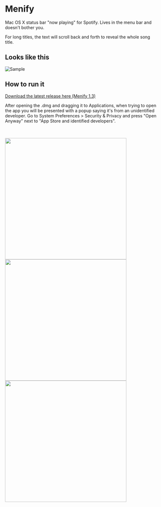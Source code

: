 # Menify

Mac OS X status bar "now playing" for Spotify.
Lives in the menu bar and doesn't bother you. 

For long titles, the text will scroll back and forth to reveal the whole song title.

Looks like this
-----

![Sample](https://www.zinokader.se/img/menify/sample-look.png)

How to run it
-----


[Download the latest release here (Menify 1.3)](https://github.com/ZinoKader/Menify/releases/download/1.3/Menify-1.3.dmg)


After opening the .dmg and dragging it to Applications, when trying to open the app
you will be presented with a popup saying it's from an unidentified developer. Go to System Preferences > Security & Privacy and press "Open Anyway" next to "App Store and identified developers".

<br>
<br>

<img src="https://www.zinokader.se/img/menify/step1.png" width="400">

<br>

<img src="https://www.zinokader.se/img/menify/step2.png" width="400">

<br>

<img src="https://www.zinokader.se/img/menify/step3.png" width="400">
